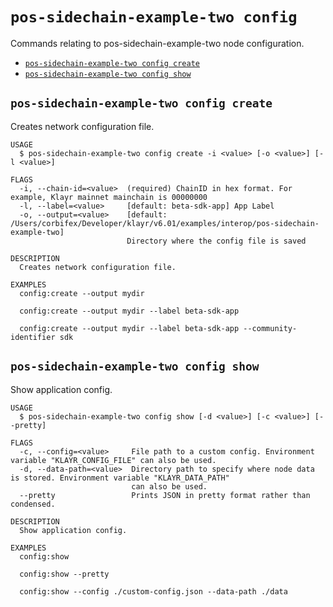 # `pos-sidechain-example-two config`

Commands relating to pos-sidechain-example-two node configuration.

- [`pos-sidechain-example-two config create`](#pos-sidechain-example-two-config-create)
- [`pos-sidechain-example-two config show`](#pos-sidechain-example-two-config-show)

## `pos-sidechain-example-two config create`

Creates network configuration file.

```
USAGE
  $ pos-sidechain-example-two config create -i <value> [-o <value>] [-l <value>]

FLAGS
  -i, --chain-id=<value>  (required) ChainID in hex format. For example, Klayr mainnet mainchain is 00000000
  -l, --label=<value>     [default: beta-sdk-app] App Label
  -o, --output=<value>    [default: /Users/corbifex/Developer/klayr/v6.01/examples/interop/pos-sidechain-example-two]
                          Directory where the config file is saved

DESCRIPTION
  Creates network configuration file.

EXAMPLES
  config:create --output mydir

  config:create --output mydir --label beta-sdk-app

  config:create --output mydir --label beta-sdk-app --community-identifier sdk
```

## `pos-sidechain-example-two config show`

Show application config.

```
USAGE
  $ pos-sidechain-example-two config show [-d <value>] [-c <value>] [--pretty]

FLAGS
  -c, --config=<value>     File path to a custom config. Environment variable "KLAYR_CONFIG_FILE" can also be used.
  -d, --data-path=<value>  Directory path to specify where node data is stored. Environment variable "KLAYR_DATA_PATH"
                           can also be used.
  --pretty                 Prints JSON in pretty format rather than condensed.

DESCRIPTION
  Show application config.

EXAMPLES
  config:show

  config:show --pretty

  config:show --config ./custom-config.json --data-path ./data
```
